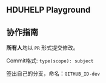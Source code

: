 ## HDUHELP Playground

## 协作指南
**所有人**均以 `PR` 形式提交修改。

Commit格式: `type(scope): subject`

签出自己的分支，命名：`GITHUB_ID-dev`

